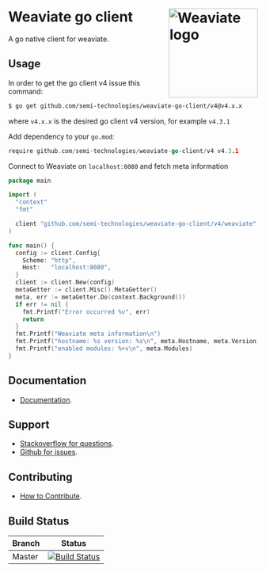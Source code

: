 # Weaviate go client  <img alt='Weaviate logo' src='https://raw.githubusercontent.com/semi-technologies/weaviate/19de0956c69b66c5552447e84d016f4fe29d12c9/docs/assets/weaviate-logo.png' width='180' align='right' />

A go native client for weaviate.

## Usage

In order to get the go client v4 issue this command:

```bash
$ go get github.com/semi-technologies/weaviate-go-client/v4@v4.x.x
```

where `v4.x.x` is the desired go client v4 version, for example `v4.3.1`

Add dependency to your `go.mod`:

```go
require github.com/semi-technologies/weaviate-go-client/v4 v4.3.1
```

Connect to Weaviate on `localhost:8080` and fetch meta information

```go
package main

import (
  "context"
  "fmt"

  client "github.com/semi-technologies/weaviate-go-client/v4/weaviate"
)

func main() {
  config := client.Config{
    Scheme: "http",
    Host:   "localhost:8080",
  }
  client := client.New(config)
  metaGetter := client.Misc().MetaGetter()
  meta, err := metaGetter.Do(context.Background())
  if err != nil {
    fmt.Printf("Error occurred %v", err)
    return
  }
  fmt.Printf("Weaviate meta information\n")
  fmt.Printf("hostname: %s version: %s\n", meta.Hostname, meta.Version)
  fmt.Printf("enabled modules: %+v\n", meta.Modules)
}
```

## Documentation

- [Documentation](https://weaviate.io/developers/weaviate/current/client-libraries/go.html).

## Support

- [Stackoverflow for questions](https://stackoverflow.com/questions/tagged/weaviate).
- [Github for issues](https://github.com/semi-technologies/weaviate-go-client/issues).

## Contributing

- [How to Contribute](https://github.com/semi-technologies/weaviate-go-client/blob/master/CONTRIBUTE.md).

## Build Status

| Branch   | Status        |
| -------- |:-------------:|
| Master   | [![Build Status](https://travis-ci.com/semi-technologies/weaviate-go-client.svg?token=1qdvi3hJanQcWdqEstmy&branch=master)](https://travis-ci.com/github/semi-technologies/weaviate-go-client)
